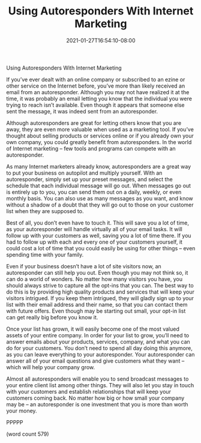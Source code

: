 ﻿---
title: "Using Autoresponders With Internet Marketing"
date: 2021-01-27T16:54:10-08:00
description: "Auto Responders Tips for Web Success"
featured_image: "/images/Auto Responders.jpg"
tags: ["Auto Responders"]
---

Using Autoresponders With Internet Marketing

If you’ve ever dealt with an online company or subscribed to an ezine or other service on the Internet before, you’ve more than likely received an email from an autoresponder.  Although you may not have realized it at the time, it was probably an email letting you know that the individual you were trying to reach isn’t available.  Even though it appears that someone else sent the message, it was indeed sent from an autoresponder.

Although autoresponders are great for letting others know that you are away, they are even more valuable when used as a marketing tool. If you’ve thought about selling products or services online or if you already own your own company, you could greatly benefit from autoresponders.  In the world of Internet marketing – few tools and programs can compete with an autoresponder.

As many Internet marketers already know, autoresponders are a great way to put your business on autopilot and multiply yourself.  With an autoresponder, simply set up your preset messages, and select the schedule that each individual message will go out.  When messages go out is entirely up to you, you can send them out on a daily, weekly, or even monthly basis.  You can also use as many messages as you want, and know without a shadow of a doubt that they will go out to those on your customer list when they are supposed to.

Best of all, you don’t even have to touch it.  This will save you a lot of time, as your autoresponder will handle virtually all of your email tasks.  It will follow up with your customers as well, saving you a lot of time there.  If you had to follow up with each and every one of your customers yourself, it could cost a lot of time that you could easily be using for other things – even spending time with your family.

Even if your business doesn’t have a lot of site visitors now, an autoresponder can still help you out.  Even though you may not think so, it can do a world of wonders.  No matter how many visitors you have, you should always strive to capture all the opt-ins that you can.  The best way to do this is by providing high quality products and services that will keep your visitors intrigued.  If you keep them intrigued, they will gladly sign up to your list with their email address and their name, so that you can contact them with future offers.  Even though may be starting out small, your opt-in list can get really big before you know it.

Once your list has grown, it will easily become one of the most valued assets of your entire company.  In order for your list to grow, you’ll need to answer emails about your products, services, company, and what you can do for your customers.  You don’t need to spend all day doing this anymore, as you can leave everything to your autoresponder.  Your autoresponder can answer all of your email questions and give customers what they want – which will help your company grow.

Almost all autoresponders will enable you to send broadcast messages to your entire client list among other things.  They will also let you stay in touch with your customers and establish relationships that will keep your customers coming back.  No matter how big or how small your company may be – an autoresponder is one investment that you is more than worth your money.

PPPPP

(word count 579)
